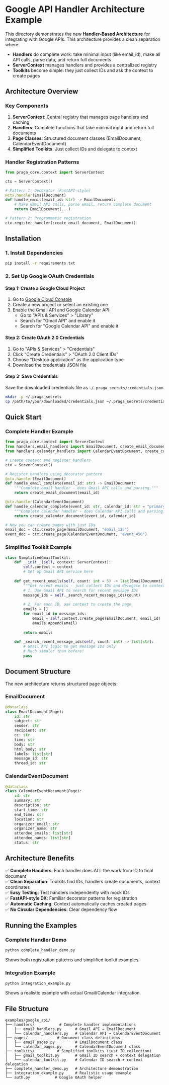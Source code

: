 # Google API Handler Architecture Example

This directory demonstrates the new **Handler-Based Architecture** for integrating with Google APIs. This architecture provides a clean separation where:

- **Handlers** do complete work: take minimal input (like email_id), make all API calls, parse data, and return full documents
- **ServerContext** manages handlers and provides a centralized registry
- **Toolkits** become simple: they just collect IDs and ask the context to create pages

## Architecture Overview

### Key Components

1. **ServerContext**: Central registry that manages page handlers and caching
2. **Handlers**: Complete functions that take minimal input and return full documents  
3. **Page Classes**: Structured document classes (EmailDocument, CalendarEventDocument)
4. **Simplified Toolkits**: Just collect IDs and delegate to context

### Handler Registration Patterns

```python
from praga_core.context import ServerContext

ctx = ServerContext()

# Pattern 1: Decorator (FastAPI-style)
@ctx.handler(EmailDocument)
def handle_email(email_id: str) -> EmailDocument:
    # Make Gmail API calls, parse email, return complete document
    return EmailDocument(...)

# Pattern 2: Programmatic registration  
ctx.register_handler(create_email_document, EmailDocument)
```

## Installation

### 1. Install Dependencies

```bash
pip install -r requirements.txt
```

### 2. Set Up Google OAuth Credentials

#### Step 1: Create a Google Cloud Project
1. Go to [Google Cloud Console](https://console.cloud.google.com/)
2. Create a new project or select an existing one
3. Enable the Gmail API and Google Calendar API:
   - Go to "APIs & Services" > "Library"
   - Search for "Gmail API" and enable it
   - Search for "Google Calendar API" and enable it

#### Step 2: Create OAuth 2.0 Credentials
1. Go to "APIs & Services" > "Credentials"
2. Click "Create Credentials" > "OAuth 2.0 Client IDs"
3. Choose "Desktop application" as the application type
4. Download the credentials JSON file

#### Step 3: Save Credentials
Save the downloaded credentials file as `~/.praga_secrets/credentials.json`

```bash
mkdir -p ~/.praga_secrets
cp /path/to/your/downloaded/credentials.json ~/.praga_secrets/credentials.json
```

## Quick Start

### Complete Handler Example

```python
from praga_core.context import ServerContext
from handlers.email_handlers import EmailDocument, create_email_document
from handlers.calendar_handlers import CalendarEventDocument, create_calendar_document

# Create context and register handlers
ctx = ServerContext()

# Register handlers using decorator pattern
@ctx.handler(EmailDocument)
def handle_email_complete(email_id: str) -> EmailDocument:
    """Complete email handler - does Gmail API calls and parsing."""
    return create_email_document(email_id)

@ctx.handler(CalendarEventDocument)  
def handle_calendar_complete(event_id: str, calendar_id: str = "primary") -> CalendarEventDocument:
    """Complete calendar handler - does Calendar API calls and parsing."""
    return create_calendar_document(event_id, calendar_id)

# Now you can create pages with just IDs
email_doc = ctx.create_page(EmailDocument, "email_123")
event_doc = ctx.create_page(CalendarEventDocument, "event_456")
```

### Simplified Toolkit Example

```python
class SimplifiedGmailToolkit:
    def __init__(self, context: ServerContext):
        self.context = context
        # Set up Gmail API service here
    
    def get_recent_emails(self, count: int = 5) -> list[EmailDocument]:
        """Get recent emails - just collect IDs and delegate to context."""
        # 1. Use Gmail API to search for recent message IDs
        message_ids = self._search_recent_message_ids(count)
        
        # 2. For each ID, ask context to create the page
        emails = []
        for email_id in message_ids:
            email = self.context.create_page(EmailDocument, email_id)
            emails.append(email)
        
        return emails
    
    def _search_recent_message_ids(self, count: int) -> list[str]:
        # Gmail API logic to get message IDs only
        # Much simpler than before!
        pass
```

## Document Structure  

The new architecture returns structured page objects:

### EmailDocument
```python
@dataclass
class EmailDocument(Page):
    id: str
    subject: str
    sender: str
    recipient: str
    cc: str
    time: str
    body: str
    html_body: str
    labels: list[str]
    message_id: str
    thread_id: str
```

### CalendarEventDocument
```python
@dataclass  
class CalendarEventDocument(Page):
    id: str
    summary: str
    description: str
    start_time: str
    end_time: str
    location: str
    organizer_email: str
    organizer_name: str
    attendee_emails: list[str]
    attendee_names: list[str]
    status: str
```

## Architecture Benefits

✅ **Complete Handlers**: Each handler does ALL the work from ID to final document  
✅ **Clean Separation**: Toolkits find IDs, handlers create documents, context coordinates  
✅ **Easy Testing**: Test handlers independently with mock IDs  
✅ **FastAPI-style DX**: Familiar decorator patterns for registration  
✅ **Automatic Caching**: Context automatically caches created pages  
✅ **No Circular Dependencies**: Clear dependency flow  

## Running the Examples

### Complete Handler Demo
```bash
python complete_handler_demo.py
```
Shows both registration patterns and simplified toolkit examples.

### Integration Example  
```bash
python integration_example.py
```
Shows a realistic example with actual Gmail/Calendar integration.

## File Structure

```
examples/google_api/
├── handlers/           # Complete handler implementations
│   ├── email_handlers.py      # Gmail API → EmailDocument
│   └── calendar_handlers.py   # Calendar API → CalendarEventDocument
├── pages/             # Document class definitions  
│   ├── email_pages.py         # EmailDocument class
│   └── calendar_pages.py      # CalendarEventDocument class
├── toolkits/          # Simplified toolkits (just ID collection)
│   ├── gmail_toolkit.py       # Gmail ID search + context delegation
│   └── calendar_toolkit.py    # Calendar ID search + context delegation
├── complete_handler_demo.py   # Architecture demonstration
├── integration_example.py     # Realistic usage example
└── auth.py           # Google OAuth helper
```

